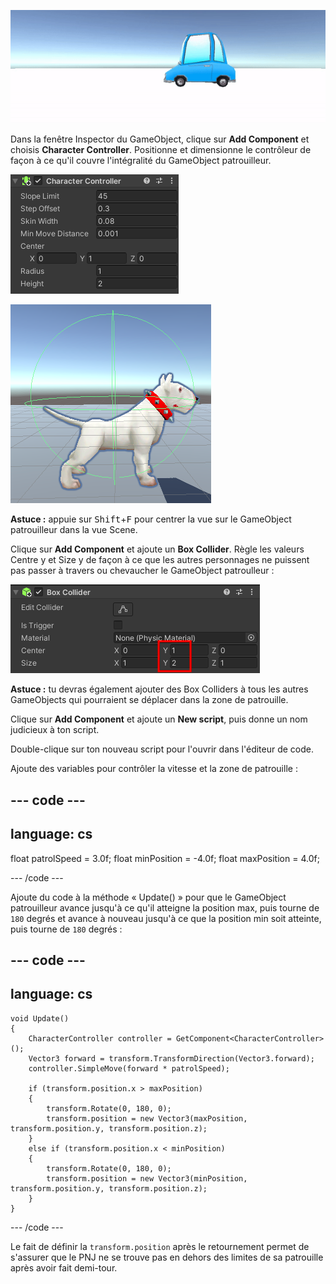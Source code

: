 ![Un gif animé montrant un GameObject voiture se déplaçant de gauche à droite dans la vue Game.](images/car-patrol.gif)

Dans la fenêtre Inspector du GameObject, clique sur **Add Component** et choisis **Character Controller**. Positionne et dimensionne le contrôleur de façon à ce qu'il couvre l'intégralité du GameObject patrouilleur.

![La fenêtre Inspector montre le composant Character Controller.](images/char-coll-dog.png)

![La vue Scene montre le GameObject chien avec le Character Collider en surbrillance autour du cadre du chien.](images/scene-coll-dog.png)

**Astuce :** appuie sur <kbd>Shift</kbd>+<kbd>F</kbd> pour centrer la vue sur le GameObject patrouilleur dans la vue Scene.

Clique sur **Add Component** et ajoute un **Box Collider**. Règle les valeurs Centre y et Size y de façon à ce que les autres personnages ne puissent pas passer à travers ou chevaucher le GameObject patroulleur :

![La fenêtre Inspector montre le composant Box Collider avec les propriétés Center y et Size y en surbrillance.](images/box-collider.png)

**Astuce :** tu devras également ajouter des Box Colliders à tous les autres GameObjects qui pourraient se déplacer dans la zone de patrouille.

Clique sur **Add Component** et ajoute un **New script**, puis donne un nom judicieux à ton script.

Double-clique sur ton nouveau script pour l'ouvrir dans l'éditeur de code.

Ajoute des variables pour contrôler la vitesse et la zone de patrouille :

--- code ---
---
language: cs
---

float patrolSpeed = 3.0f; float minPosition = -4.0f; float maxPosition = 4.0f;

--- /code ---

Ajoute du code à la méthode « Update() » pour que le GameObject patrouilleur avance jusqu'à ce qu'il atteigne la position max, puis tourne de `180` degrés et avance à nouveau jusqu'à ce que la position min soit atteinte, puis tourne de `180` degrés :

--- code ---
---
language: cs
---

    void Update()
    {
        CharacterController controller = GetComponent<CharacterController>();
        Vector3 forward = transform.TransformDirection(Vector3.forward);
        controller.SimpleMove(forward * patrolSpeed);
    
        if (transform.position.x > maxPosition)
        {
            transform.Rotate(0, 180, 0);
            transform.position = new Vector3(maxPosition, transform.position.y, transform.position.z);
        }
        else if (transform.position.x < minPosition)
        {
            transform.Rotate(0, 180, 0);
            transform.position = new Vector3(minPosition, transform.position.y, transform.position.z);
        }
    }

--- /code ---

Le fait de définir la `transform.position` après le retournement permet de s'assurer que le PNJ ne se trouve pas en dehors des limites de sa patrouille après avoir fait demi-tour.
